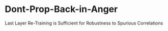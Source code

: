 # Dont-Prop-Back-in-Anger
Last Layer Re-Training is Sufficient for Robustness to Spurious Correlations
